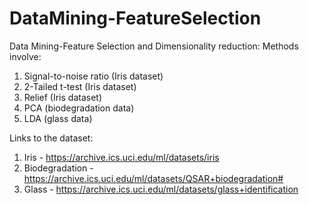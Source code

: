 # DataMining-FeatureSelection

Data Mining-Feature Selection and Dimensionality reduction:
Methods involve:
1. Signal-to-noise ratio (Iris dataset)
2. 2-Tailed t-test (Iris dataset)
3. Relief (Iris dataset)
4. PCA (biodegradation data)
5. LDA (glass data)

Links to the dataset:
1. Iris - https://archive.ics.uci.edu/ml/datasets/iris
2. Biodegradation - https://archive.ics.uci.edu/ml/datasets/QSAR+biodegradation#
3. Glass - https://archive.ics.uci.edu/ml/datasets/glass+identification
